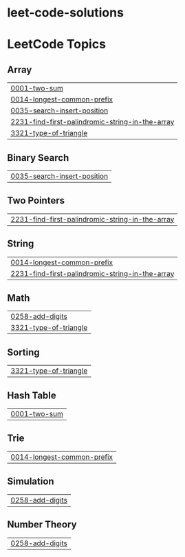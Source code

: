 # leet-code-solutions
<!---LeetCode Topics Start-->
# LeetCode Topics
## Array
|  |
| ------- |
| [0001-two-sum](https://github.com/midhun123758/leet-code-solutions/tree/master/0001-two-sum) |
| [0014-longest-common-prefix](https://github.com/midhun123758/leet-code-solutions/tree/master/0014-longest-common-prefix) |
| [0035-search-insert-position](https://github.com/midhun123758/leet-code-solutions/tree/master/0035-search-insert-position) |
| [2231-find-first-palindromic-string-in-the-array](https://github.com/midhun123758/leet-code-solutions/tree/master/2231-find-first-palindromic-string-in-the-array) |
| [3321-type-of-triangle](https://github.com/midhun123758/leet-code-solutions/tree/master/3321-type-of-triangle) |
## Binary Search
|  |
| ------- |
| [0035-search-insert-position](https://github.com/midhun123758/leet-code-solutions/tree/master/0035-search-insert-position) |
## Two Pointers
|  |
| ------- |
| [2231-find-first-palindromic-string-in-the-array](https://github.com/midhun123758/leet-code-solutions/tree/master/2231-find-first-palindromic-string-in-the-array) |
## String
|  |
| ------- |
| [0014-longest-common-prefix](https://github.com/midhun123758/leet-code-solutions/tree/master/0014-longest-common-prefix) |
| [2231-find-first-palindromic-string-in-the-array](https://github.com/midhun123758/leet-code-solutions/tree/master/2231-find-first-palindromic-string-in-the-array) |
## Math
|  |
| ------- |
| [0258-add-digits](https://github.com/midhun123758/leet-code-solutions/tree/master/0258-add-digits) |
| [3321-type-of-triangle](https://github.com/midhun123758/leet-code-solutions/tree/master/3321-type-of-triangle) |
## Sorting
|  |
| ------- |
| [3321-type-of-triangle](https://github.com/midhun123758/leet-code-solutions/tree/master/3321-type-of-triangle) |
## Hash Table
|  |
| ------- |
| [0001-two-sum](https://github.com/midhun123758/leet-code-solutions/tree/master/0001-two-sum) |
## Trie
|  |
| ------- |
| [0014-longest-common-prefix](https://github.com/midhun123758/leet-code-solutions/tree/master/0014-longest-common-prefix) |
## Simulation
|  |
| ------- |
| [0258-add-digits](https://github.com/midhun123758/leet-code-solutions/tree/master/0258-add-digits) |
## Number Theory
|  |
| ------- |
| [0258-add-digits](https://github.com/midhun123758/leet-code-solutions/tree/master/0258-add-digits) |
<!---LeetCode Topics End-->